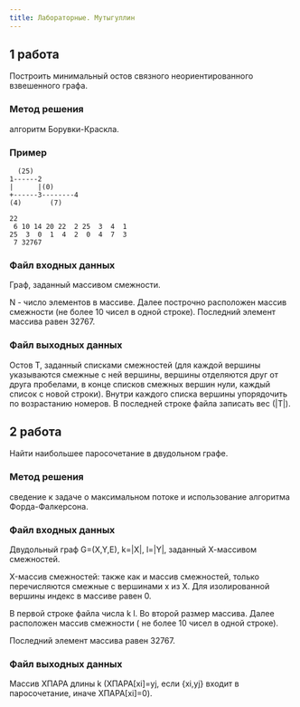 ```yaml
---
title: Лабораторные. Мутыгуллин
---
```


## 1 работа

Построить минимальный остов связного неориентированного взвешенного графа.

### Метод решения

алгоритм Борувки-Краскла.

### Пример

```
  (25)
1------2
|      |(0)
+------3--------4
(4)       (7)

```

```
22
 6 10 14 20 22  2 25  3  4  1
25  3  0  1  4  2  0  4  7  3
 7 32767

```

### Файл входных данных

Граф, заданный массивом смежности.

N - число элементов в массиве. Далее построчно расположен массив смежности (не более 10 чисел в одной строке). Последний элемент массива равен 32767.

### Файл выходных данных

Остов T, заданный списками смежностей (для каждой вершины указываются смежные с ней вершины, вершины отделяются друг от друга пробелами, в конце списков смежных вершин нули, каждый список с новой строки). Внутри каждого списка вершины упорядочить по возрастанию номеров. В последней строке файла записать вес (\|T\|).

## 2 работа

Найти наибольшее паpосочетание в двудольном гpафе.

### Метод решения

сведение к задаче о максимальном потоке и использование алгоpитма Фоpда-Фалкеpсона.

### Файл входных данных

Двудольный гpаф G=(X,Y,E), k=\|X\|, l=\|Y\|, заданный Х-массивом смежностей.

X-массив смежностей:  также как и массив смежностей,  только перечисляются  смежные с вершинами x из X.  Для изолиpованной веpшины индекс в массиве pавен 0.

В пеpвой стpоке файла числа k l.  Во втоpой pазмеp массива. Далее pасположен массив смежности (  не  более  10  чисел  в  одной  стpоке).

Последний элемент массива pавен 32767.

### Файл выходных данных

Массив XПАРА длины k (XПАРА[xi]=yj,  если {xi,yj} входит в паросочетание, иначе XПАРА[xi]=0).